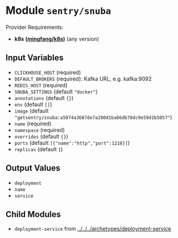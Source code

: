 
# Module `sentry/snuba`

Provider Requirements:
* **k8s ([mingfang/k8s](https://registry.terraform.io/providers/mingfang/k8s/latest))** (any version)

## Input Variables
* `CLICKHOUSE_HOST` (required)
* `DEFAULT_BROKERS` (required): Kafka URL, e.g. kafka:9092
* `REDIS_HOST` (required)
* `SNUBA_SETTINGS` (default `"docker"`)
* `annotations` (default `{}`)
* `env` (default `[]`)
* `image` (default `"getsentry/snuba:a5074a3687de7a280d1ba66db70dc9e59d1b5057"`)
* `name` (required)
* `namespace` (required)
* `overrides` (default `{}`)
* `ports` (default `[{"name":"http","port":1218}]`)
* `replicas` (default `1`)

## Output Values
* `deployment`
* `name`
* `service`

## Child Modules
* `deployment-service` from [../../../archetypes/deployment-service](../../../archetypes/deployment-service)

